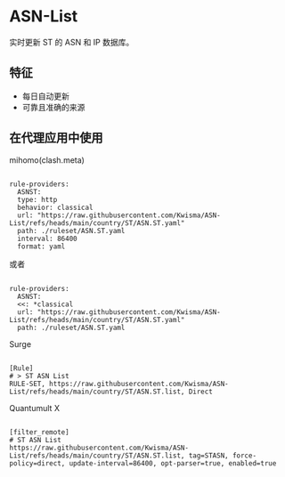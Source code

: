 
# ASN-List
    
实时更新 ST 的 ASN 和 IP 数据库。
    
## 特征
    
- 每日自动更新
- 可靠且准确的来源
    
## 在代理应用中使用
    
mihomo(clash.meta)
   
<pre><code class="language-javascript">
rule-providers:
  ASNST:
  type: http
  behavior: classical
  url: "https://raw.githubusercontent.com/Kwisma/ASN-List/refs/heads/main/country/ST/ASN.ST.yaml"
  path: ./ruleset/ASN.ST.yaml
  interval: 86400
  format: yaml
</code></pre>

或者

<pre><code class="language-javascript">
rule-providers:
  ASNST:
  <<: *classical
  url: "https://raw.githubusercontent.com/Kwisma/ASN-List/refs/heads/main/country/ST/ASN.ST.yaml"
  path: ./ruleset/ASN.ST.yaml
</code></pre>
    
Surge
    
<pre><code class="language-javascript">
[Rule]
# > ST ASN List
RULE-SET, https://raw.githubusercontent.com/Kwisma/ASN-List/refs/heads/main/country/ST/ASN.ST.list, Direct
</code></pre>
    
Quantumult X
    
<pre><code class="language-javascript">
[filter_remote]
# ST ASN List
https://raw.githubusercontent.com/Kwisma/ASN-List/refs/heads/main/country/ST/ASN.ST.list, tag=STASN, force-policy=direct, update-interval=86400, opt-parser=true, enabled=true
</code></pre>
